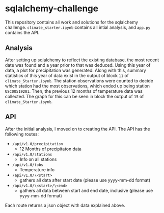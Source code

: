 # sqlalchemy-challenge

This repository contains all work and solutions for the sqlalchemy challenge. `climate_starter.ipynb` contains all intial analysis, and `app.py` contains the API. 

## Analysis

After setting up sqlalchemy to reflect the existing database, the most recent date was found and a year prior to that was deduced. Using this year of data, a plot for precipitation was generated. Along with this, summary statistics of this year of data exist in the output of block `11` of `climate_Starter.ipynb`. The station observations were counted to decide which station had the most observations, which ended up being station `USC00519281`. Then, the previous 12 months of temperature data was collected. The graph for this can be seen in block the output of `15` of `climate_Starter.ipynb`. 

## API

After the initial analysis, I moved on to creating the API. The API has the following routes:
- `/api/v1.0/precipitation`
    - 12 Months of precipitaton data
- `/api/v1.0/stations`
    - Info on all stations
- `/api/v1.0/tobs`
    - Temperature info
- `/api/v1.0/\<start>`
    - gathers all data after start date (please use yyyy-mm-dd format)  
- `/api/v1.0/\<start>/\<end>`
    - gathers all data between start and end date, inclusive (please use yyyy-mm-dd format)
 
Each route returns a json object with data explained above. 
